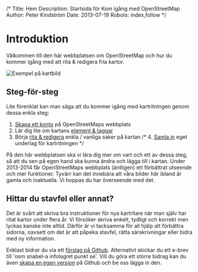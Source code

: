 /*
Title: Hem
Description: Startsida för Kom igång med OpenStreetMap
Author: Peter Kindström
Date: 2013-07-19
Robots: index,follow
*/

# Introduktion
Välkommen till den här webbplatsen om OpenStreetMap och hur du kommer igång med att rita & redigera fria kartor.

![Exempel på kartbild](content/kartbild.png "Exempel på kartbild")

## Steg-för-steg
Lite förenklat kan man säga att du kommer igång med kartritningen genom dessa enkla steg:

1. [Skapa ett konto](1.konto) på OpenStreetMaps webbplats
2. Lär dig lite om kartans [element & taggar](2.taggar)
3. Börja [rita & redigera](3.redigera) enkla / vanliga saker på kartan
/* 4. [Samla in](4.samla) eget underlag för kartritningen */

På den här webbplatsen ska vi lära dig mer om vart och ett av dessa steg, så att du sen på egen hand ska kunna ändra och lägga till i kartan.
Under 2013-2014 får OpenStreetMaps webbplats (äntligen) ett förbättrat utseende och mer funktioner. Tyvärr kan det innebära att våra bilder här ibland är gamla och inaktuella. Vi hoppas du har överseende med det.

## Hittar du stavfel eller annat?
Det är svårt att skriva bra instruktioner för nya kartritare när man själv har ritat kartor under flera år. Vi försöker skriva enkelt, tydligt och korrekt men lyckas kanske inte alltid. Därför är vi tacksamma för all hjälp att förbättra sidorna, oavsett om det är att påpeka stavfel, rätta särskrivningar eller bidra med ny information.

Enklast bidrar du via ett [förslag på Github](https://github.com/mekanoid/OSMstart/issues). Alternativt skickar du ett e-brev till 'osm snabel-a infolagret punkt se'. Vill du göra ett större bidrag kan du även [skapa en egen version](https://github.com/mekanoid/OSMstart/fork) på Github och be oss lägga in den.

